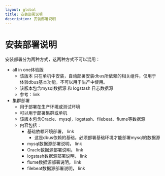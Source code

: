 ```yaml
---
layout: global
title: 安装部署说明
description: 安装部署说明
---
```




# 安装部署说明

安装部署分为两种方式，这两种方式不可以混用：

- all in one体验版
  - 该版本 只在单机中安装，自动部署安装dbus所依赖的相关组件，仅用于体验dbus基本功能，不可以用于生产中使用。
  - 该版本包含mysql数据源 和 logstash 日志数据源
  - 参考：link
- 集群部署
  - 用于部署在生产环境或测试环境
  - 可以用于部署集群或单机
  - 该版本包含Oracle、mysql，logstash、filebeat、flume等数据源
  - 内容包括：
    - 基础依赖环境部署， link
      - 这是dbus依赖的基础，必须部署基础环境才能部署mysql的数据源
    - mysql数据源部署说明， link
    - Oracle数据源部署说明， link
    - logstash数据源部署说明， link
    - flume数据源部署说明， link
    - filebeat数据源部署说明， link

